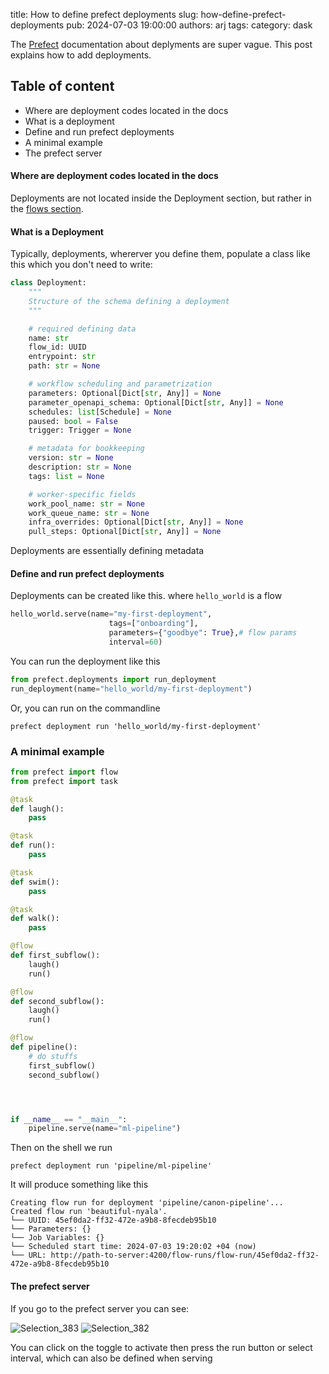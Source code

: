 title: How to define prefect deployments
slug: how-define-prefect-deployments
pub: 2024-07-03 19:00:00
authors: arj
tags: 
category: dask

The [Prefect](https://www.prefect.io/) documentation about deplyments are super vague. This post explains how to add deployments.

## Table of content
- Where are deployment codes located in the docs
- What is a deployment
- Define and run prefect deployments
- A minimal example
- The prefect server

#### Where are deployment codes located in the docs

Deployments are not located inside the Deployment section, but rather in the [flows section](https://docs.prefect.io/latest/concepts/flows/).

#### What is a Deployment

Typically, deployments, whererver you define them, populate a class like this which you don't need to write:

```py
class Deployment:
    """
    Structure of the schema defining a deployment
    """

    # required defining data
    name: str 
    flow_id: UUID
    entrypoint: str
    path: str = None

    # workflow scheduling and parametrization
    parameters: Optional[Dict[str, Any]] = None
    parameter_openapi_schema: Optional[Dict[str, Any]] = None
    schedules: list[Schedule] = None
    paused: bool = False
    trigger: Trigger = None

    # metadata for bookkeeping
    version: str = None
    description: str = None
    tags: list = None

    # worker-specific fields
    work_pool_name: str = None
    work_queue_name: str = None
    infra_overrides: Optional[Dict[str, Any]] = None
    pull_steps: Optional[Dict[str, Any]] = None
```

Deployments are essentially defining metadata

#### Define and run prefect deployments

Deployments can be created like this. where `hello_world` is a flow

```py
hello_world.serve(name="my-first-deployment",
                      tags=["onboarding"],
                      parameters={"goodbye": True},# flow params
                      interval=60)
```
You can run the deployment like this

```py
from prefect.deployments import run_deployment
run_deployment(name="hello_world/my-first-deployment")
```

Or, you can run on the commandline

```shell
prefect deployment run 'hello_world/my-first-deployment'
```

### A minimal example

```python
from prefect import flow
from prefect import task

@task
def laugh():
	pass

@task
def run():
	pass

@task
def swim():
	pass

@task
def walk():
	pass

@flow
def first_subflow():
	laugh()
	run()

@flow
def second_subflow():
	laugh()
	run()

@flow
def pipeline():
    # do stuffs
    first_subflow()
    second_subflow()




if __name__ == "__main__":
    pipeline.serve(name="ml-pipeline")
```

Then on the shell we run

```shell
prefect deployment run 'pipeline/ml-pipeline'
```

It will produce something like this

```
Creating flow run for deployment 'pipeline/canon-pipeline'...
Created flow run 'beautiful-nyala'.
└── UUID: 45ef0da2-ff32-472e-a9b8-8fecdeb95b10
└── Parameters: {}
└── Job Variables: {}
└── Scheduled start time: 2024-07-03 19:20:02 +04 (now)
└── URL: http://path-to-server:4200/flow-runs/flow-run/45ef0da2-ff32-472e-a9b8-8fecdeb95b10
```

#### The prefect server

If you go to the prefect server you can see:

![Selection_383](https://github.com/pythonkitchen/pythonkitchen/assets/22630684/4ab235d6-6b54-48f0-b019-69cfbebe3cdb)
![Selection_382](https://github.com/pythonkitchen/pythonkitchen/assets/22630684/1c371598-feab-407d-a7ab-c17e31d7a8f5)

You can click on the toggle to activate then press the run button or select interval, which can also be defined when serving

